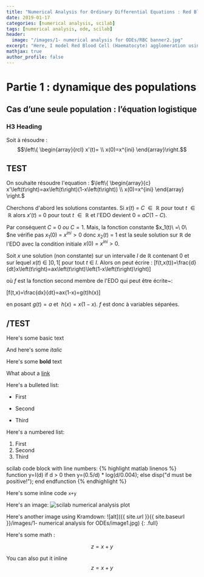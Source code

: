 ```yaml
---
title: "Numerical Analysis for Ordinary Differential Equations : Red Blood Cell agglomeration (French)"
date: 2019-01-17
categories: [numerical analysis, scilab]
tags: [numerical analysis, ode, scilab]
header:
  image: "/images/1- numerical analysis for ODEs/RBC banner2.jpg"
excerpt: "Here, I model Red Blood Cell (Haematocyte) agglomeration using scilab. This was my Bachelor's thesis project for which I got a 18/20 (Grade A)"
mathjax: true
author_profile: false
---
```


# Partie 1 : dynamique des populations

## Cas d’une seule population : l’équation logistique

### H3 Heading

Soit à résoudre :
$$\left\{ \begin{array}{rcl}
x'(t)= \\
x(0)=x^{ini}
\end{array}\right.$$




## TEST


  On souhaite résoudre l'equation  : $\left\{ \begin{array}{c}
x'\left(t\right)=ax\left(t\right)(1-x\left(t\right)) \\
x(0)=x^{ini} \end{array}
\right.$







 Cherchons d'abord les solutions constantes. Si $x(t)\ =\ C\mathrm{\ }\in \mathrm{\ }\mathbb{R}$ pour tout $t\mathrm{\ }\in \mathrm{\ }\mathbb{R}$ alors $x'(t)\ =\ 0$ pour tout $t\mathrm{\ }\in \mathrm{\ }\mathbb{R}$ et l'EDO devient $0\ =\ aC(1-C)$.

 Par conséquent $C\ =\ 0\ ou\ C=1$. Mais, la fonction constante $x_1(t)\ =\ 0\ $ne vérifie pas  $x_1(0)\ =\ x^{ini}>0$ donc $x_2(t)\ =\ 1$ est la seule solution sur $\mathbb{R}$ de l'EDO avec la condition initiale $x(0)\ =\ x^{ini}>0$.



 Soit $x$ une solution (non constante) sur un intervalle $I$ de $\mathbb{R}$ contenant 0 et sur lequel $x(t)\ \in \ \left]0,1\right[$  pour tout $t\ \in \ I$. Alors on peut écrire :
\[f(t,x(t))=\frac{d}{dt}x\left(t\right)=ax\left(t\right)\left(1-x\left(t\right)\right)\]


 où $f$ est la fonction second membre de l'EDO qui peut être écrite~:


\[f(t,x)=\frac{dx}{dt}=ax(1-x)=g(t)h(x)\]


 en posant $g\left(t\right)=a$ et $\ h\left(x\right)=x\left(1-x\right)$. $f$ est donc à variables séparées.


## /TEST




Here's some basic text

And here's some *italic*

Here's some **bold** text

What about a [link](https://github.com/kboct)

Here's a bulleted list:
* First
+ Second
- Third


Here's a numbered list:
1. First
2. Second
3. Third

scilab code block with line numbers:
{% highlight matlab linenos %}
function y=I(d)
    if d > 0 then
        y=(0.5/d) * log(d/0.004);
    else
        disp("d must be positive!");
    end
endfunction
{% endhighlight %}

Here's some inline code `x+y`

Here's an image:
<img src="{{ site.url }}{{ site.baseurl }}/images/1- numerical analysis for ODEs/image1.jpg" alt="scilab numerical analysis plot" class="full">


Here's another image using Kramdown:
![alt]({{ site.url }}{{ site.baseurl }}/images/1- numerical analysis for ODEs/image1.jpg)
{: .full}

Here's some math :

$$z=x+y$$

You can also put it inline $$z=x+y$$
